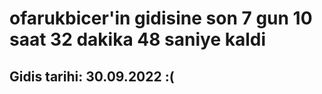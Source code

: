 # ofarukbicer'in gidisine son 7 gun 10 saat 32 dakika 48 saniye kaldi

## Gidis tarihi: 30.09.2022 :(